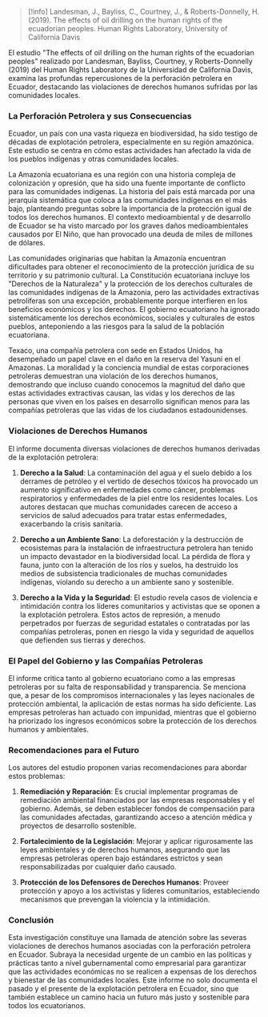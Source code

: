 > [!info] 
> Landesman, J., Bayliss, C., Courtney, J., & Roberts-Donnelly, H. (2019). The effects of oil drilling on the human rights of the ecuadorian peoples. Human Rights Laboratory, University of California Davis


El estudio "The effects of oil drilling on the human rights of the ecuadorian peoples" realizado por Landesman, Bayliss, Courtney, y Roberts-Donnelly (2019) del Human Rights Laboratory de la Universidad de California Davis, examina las profundas repercusiones de la perforación petrolera en Ecuador, destacando las violaciones de derechos humanos sufridas por las comunidades locales.

### La Perforación Petrolera y sus Consecuencias
Ecuador, un país con una vasta riqueza en biodiversidad, ha sido testigo de décadas de explotación petrolera, especialmente en su región amazónica. Este estudio se centra en cómo estas actividades han afectado la vida de los pueblos indígenas y otras comunidades locales.

La Amazonía ecuatoriana es una región con una historia compleja de colonización y opresión, que ha sido una fuente importante de conflicto para las comunidades indígenas. La historia del país está marcada por una jerarquía sistemática que coloca a las comunidades indígenas en el más bajo, planteando preguntas sobre la importancia de la protección igual de todos los derechos humanos. El contexto medioambiental y de desarrollo de Ecuador se ha visto marcado por los graves daños medioambientales causados por El Niño, que han provocado una deuda de miles de millones de dólares.  

Las comunidades originarias que habitan la Amazonía encuentran dificultades para obtener el reconocimiento de la protección jurídica de su territorio y su patrimonio cultural. La Constitución ecuatoriana incluye los "Derechos de la Naturaleza" y la protección de los derechos culturales de las comunidades indígenas de la Amazonia, pero las actividades extractivas petrolíferas son una excepción, probablemente porque interfieren en los beneficios económicos y los derechos. El gobierno ecuatoriano ha ignorado sistemáticamente los derechos económicos, sociales y culturales de estos pueblos, anteponiendo a las riesgos para la salud de la población ecuatoriana.  

Texaco, una compañía petrolera con sede en Estados Unidos, ha desempeñado un papel clave en el daño en la reserva del Yasuni en el Amazonas. La moralidad y la conciencia mundial de estas corporaciones petroleras demuestran una violación de los derechos humanos, demostrando que incluso cuando conocemos la magnitud del daño que estas actividades extractivas causan, las vidas y los derechos de las personas que viven en los países en desarrollo significan menos para las compañías petroleras que las vidas de los ciudadanos estadounidenses.  
### Violaciones de Derechos Humanos
El informe documenta diversas violaciones de derechos humanos derivadas de la explotación petrolera:

1. **Derecho a la Salud**: La contaminación del agua y el suelo debido a los derrames de petróleo y el vertido de desechos tóxicos ha provocado un aumento significativo en enfermedades como cáncer, problemas respiratorios y enfermedades de la piel entre los residentes locales. Los autores destacan que muchas comunidades carecen de acceso a servicios de salud adecuados para tratar estas enfermedades, exacerbando la crisis sanitaria.

2. **Derecho a un Ambiente Sano**: La deforestación y la destrucción de ecosistemas para la instalación de infraestructura petrolera han tenido un impacto devastador en la biodiversidad local. La pérdida de flora y fauna, junto con la alteración de los ríos y suelos, ha destruido los medios de subsistencia tradicionales de muchas comunidades indígenas, violando su derecho a un ambiente sano y sostenible.

3. **Derecho a la Vida y la Seguridad**: El estudio revela casos de violencia e intimidación contra los líderes comunitarios y activistas que se oponen a la explotación petrolera. Estos actos de represión, a menudo perpetrados por fuerzas de seguridad estatales o contratadas por las compañías petroleras, ponen en riesgo la vida y seguridad de aquellos que defienden sus tierras y derechos.

### El Papel del Gobierno y las Compañías Petroleras
El informe critica tanto al gobierno ecuatoriano como a las empresas petroleras por su falta de responsabilidad y transparencia. Se menciona que, a pesar de los compromisos internacionales y las leyes nacionales de protección ambiental, la aplicación de estas normas ha sido deficiente. Las empresas petroleras han actuado con impunidad, mientras que el gobierno ha priorizado los ingresos económicos sobre la protección de los derechos humanos y ambientales.

### Recomendaciones para el Futuro
Los autores del estudio proponen varias recomendaciones para abordar estos problemas:

1. **Remediación y Reparación**: Es crucial implementar programas de remediación ambiental financiados por las empresas responsables y el gobierno. Además, se deben establecer fondos de compensación para las comunidades afectadas, garantizando acceso a atención médica y proyectos de desarrollo sostenible.

2. **Fortalecimiento de la Legislación**: Mejorar y aplicar rigurosamente las leyes ambientales y de derechos humanos, asegurando que las empresas petroleras operen bajo estándares estrictos y sean responsabilizadas por cualquier daño causado.

3. **Protección de los Defensores de Derechos Humanos**: Proveer protección y apoyo a los activistas y líderes comunitarios, estableciendo mecanismos que prevengan la violencia y la intimidación.

### Conclusión
Esta investigación constituye una llamada de atención sobre las severas violaciones de derechos humanos asociadas con la perforación petrolera en Ecuador. Subraya la necesidad urgente de un cambio en las políticas y prácticas tanto a nivel gubernamental como empresarial para garantizar que las actividades económicas no se realicen a expensas de los derechos y bienestar de las comunidades locales. Este informe no solo documenta el pasado y el presente de la explotación petrolera en Ecuador, sino que también establece un camino hacia un futuro más justo y sostenible para todos los ecuatorianos.
